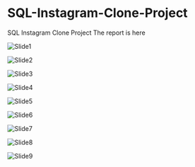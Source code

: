 # SQL-Instagram-Clone-Project
SQL Instagram Clone Project
The report is here

![Slide1](https://user-images.githubusercontent.com/111626329/216399245-e35db731-48c0-4970-a474-316ce5e8a4ae.PNG)

![Slide2](https://user-images.githubusercontent.com/111626329/216399254-bb33e64d-55d2-45ea-9a51-d90cd530cb61.PNG)

![Slide3](https://user-images.githubusercontent.com/111626329/216399262-207534ed-91c5-4322-8c4a-dd85bccd22e6.PNG)

![Slide4](https://user-images.githubusercontent.com/111626329/216399285-0a8e2618-cb80-4ed2-957b-0fd1ba3c2395.PNG)

![Slide5](https://user-images.githubusercontent.com/111626329/216399296-eedb16e2-7140-40a4-a1fa-bd3564c518d0.PNG)

![Slide6](https://user-images.githubusercontent.com/111626329/216399306-7197da79-a1f8-4a37-b589-03b4b01772d4.PNG)

![Slide7](https://user-images.githubusercontent.com/111626329/216399317-e1057bfa-e4ef-4834-bb44-6320b9b39d23.PNG)

![Slide8](https://user-images.githubusercontent.com/111626329/216399327-2ac54b7e-f464-470e-a433-97e6252beadd.PNG)

![Slide9](https://user-images.githubusercontent.com/111626329/216399343-1683af56-f6bb-4b25-96d2-648e0cf9653f.PNG)

